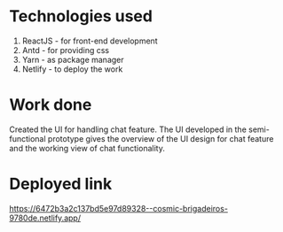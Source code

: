 
# Technologies used

1) ReactJS - for front-end development
2) Antd - for providing css
3) Yarn - as package manager
4) Netlify - to deploy the work

# Work done

Created the UI for handling chat feature. The UI developed in the semi-functional prototype gives the overview of the UI design for chat feature and the working view of chat functionality.

# Deployed link

https://6472b3a2c137bd5e97d89328--cosmic-brigadeiros-9780de.netlify.app/

